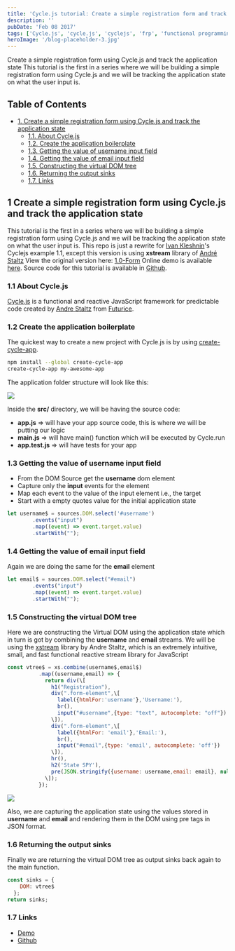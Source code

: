 ```yaml
---
title: 'Cycle.js tutorial: Create a simple registration form and track the application state'
description: ''
pubDate: 'Feb 08 2017'
tags: ['Cycle.js', 'cycle.js', 'cyclejs', 'frp', 'functional programming', 'reactive programming', 'web development']
heroImage: '/blog-placeholder-3.jpg'
---
```


Create a simple registration form using Cycle.js and track the application state This tutorial is the first in a series where we will be building a simple registration form using Cycle.js and we will be tracking the application state on what the user input is.

Table of Contents
-----------------

*   [1\. Create a simple registration form using Cycle.js and track the application state](#org1b16db6)
    *   [1.1. About Cycle.js](#orgb437669)
    *   [1.2. Create the application boilerplate](#org997295a)
    *   [1.3. Getting the value of username input field](#orgb4dd996)
    *   [1.4. Getting the value of email input field](#orgc2b5ae1)
    *   [1.5. Constructing the virtual DOM tree](#orgab4abae)
    *   [1.6. Returning the output sinks](#orge697073)
    *   [1.7. Links](#orgfe52730)

1 Create a simple registration form using Cycle.js and track the application state
----------------------------------------------------------------------------------

This tutorial is the first in a series where we will be building a simple registration form using Cycle.js and we will be tracking the application state on what the user input is. This repo is just a rewrite for [Ivan Kleshnin](https://github.com/ivan-kleshnin)'s Cyclejs example 1.1, except this version is using ****xstream**** library of [André Staltz](https://github.com/staltz) View the original version here: [1.0-Form](https://github.com/ivan-kleshnin/cyclejs-examples/tree/master/1.0-form) Online demo is available [here](https://excited-shirt.surge.sh/). Source code for this tutorial is available in [Github](https://github.com/rajasegar/cyclejs-state-spy).

### 1.1 About Cycle.js

[Cycle.js](https://cycle.js.org/) is a functional and reactive JavaScript framework for predictable code created by [Andre Staltz](https://github.com/staltz) from [Futurice](http://futurice.com/blog/sponsoring-free-time-open-source-activities).

### 1.2 Create the application boilerplate

The quickest way to create a new project with Cycle.js is by using [create-cycle-app](https://github.com/cyclejs-community/create-cycle-app).

```bash
npm install --global create-cycle-app
create-cycle-app my-awesome-app

```

The application folder structure will look like this:

![](/wp-content/uploads/2017/02/folder-structure.png)

Inside the ****src/**** directory, we will be having the source code:

*   ****app.js**** => will have your app source code, this is where we will be putting our logic
*   ****main.js**** => will have main() function which will be executed by Cycle.run
*   ****app.test.js**** => will have tests for your app

### 1.3 Getting the value of username input field

*   From the DOM Source get the ****username**** dom element
*   Capture only the **input** events for the element
*   Map each event to the value of the input element i.e., the target
*   Start with a empty quotes value for the initial application state

```js
let username$ = sources.DOM.select('#username')
        .events("input")
        .map((event) => event.target.value)
        .startWith("");


```

### 1.4 Getting the value of email input field

Again we are doing the same for the ****email**** element

```js
let email$ = sources.DOM.select("#email")
        .events("input")
        .map((event) => event.target.value)
        .startWith("");


```

### 1.5 Constructing the virtual DOM tree

Here we are constructing the Virtual DOM using the application state which in turn is got by combining the ****username**** and ****email**** streams. We will be using the [xstream](http://staltz.com/xstream/) library by Andre Staltz, which is an extremely intuitive, small, and fast functional reactive stream library for JavaScript

```js
const vtree$ = xs.combine(username$,email$)
          .map((username,email) => {
            return div(\[
              h1("Registration"),
              div(".form-element",\[
                label({htmlFor:'username'},'Username:'),
                br(),
                input("#username",{type: "text", autocomplete: "off"})
              \]),
              div(".form-element",\[
                label({htmlFor: 'email'},'Email:'),
                br(),
                input("#email",{type: 'email', autocomplete: 'off'})
              \]),
              hr(),
              h2('State SPY'),
              pre(JSON.stringify({username: username,email: email}, null, 2))
            \]);
          });

```

![](/wp-content/uploads/2017/02/state-spy1.jpg)

Also, we are capturing the application state using the values stored in ****username**** and ****email**** and rendering them in the DOM using pre tags in JSON format.

### 1.6 Returning the output sinks

Finally we are returning the virtual DOM tree as output sinks back again to the main function.

```js
const sinks = {
    DOM: vtree$
  };
return sinks;


```

### 1.7 Links

*   [Demo](https://excited-shirt.surge.sh/)
*   [Github](https://github.com/rajasegar/cyclejs-state-spy)
